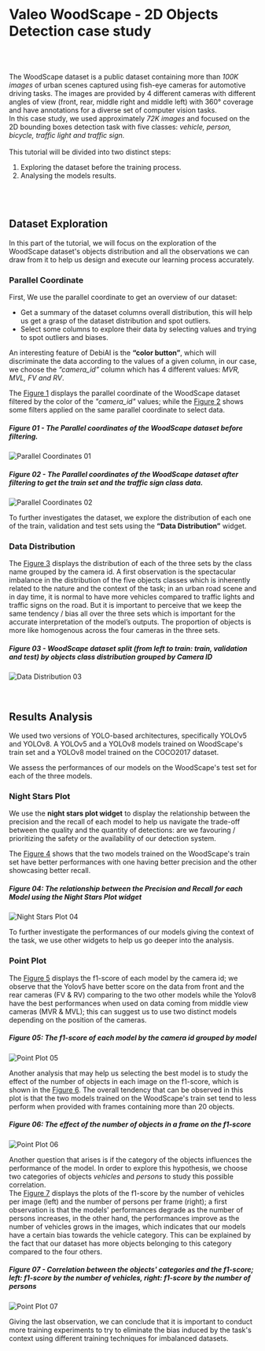 # Valeo WoodScape - 2D Objects Detection case study

<br> 
<br>

The WoodScape dataset is a public dataset containing more than *100K
images* of urban scenes captured using fish-eye cameras for automotive driving tasks. The images are provided by 4 different cameras with different angles of view (front, rear, middle right and middle left) with 360° coverage and have annotations for a diverse set of computer vision tasks.
<br>
In this case study, we used approximately *72K images* and focused on the 2D bounding boxes detection task with five classes: *vehicle, person, bicycle, traffic light and traffic sign.*
<br>
<br>
This tutorial will be divided into two distinct steps: <br>
1. Exploring the dataset before the training process. <br>
2. Analysing the models results.
<br>
<br>

## Dataset Exploration

In this part of the tutorial, we will focus on the exploration of the WoodScape dataset's objects distribution and all the observations we can draw from it to help us design and execute our learning process accurately.


### Parallel Coordinate 
First, We use the parallel coordinate to get an overview of our dataset: <br>
- Get a summary of the dataset columns overall distribution, this will help us get a grasp of the dataset distribution and spot outliers.
- Select some columns to explore their data by selecting values and trying to spot outliers and biases. 

An interesting feature of DebiAI is the **“color button”**, which will discriminate the data according to the values of a given column, in our case, we choose the *“camera_id”* column which has 4 different values: *MVR, MVL, FV and RV*.

The [Figure 1](#figure-01---the-parallel-coordinates-of-the-woodscape-dataset-before-filtering) displays the parallel coordinate of the WoodScape dataset filtered by the color of the *"camera_id"* values; while the [Figure 2](#figure-02---the-parallel-coordinates-of-the-woodscape-dataset-after-filtering-to-get-the-train-set-and-the-traffic-sign-class-data) shows some filters applied on the same parallel coordinate to select data. 

##### Figure 01 - The Parallel coordinates of the WoodScape dataset before filtering. 
![Parallel Coordinates 01](./images/01_Parallel_Coordinates.png)
##### Figure 02 - The Parallel coordinates of the WoodScape dataset after filtering to get the train set and the traffic sign class data.
![Parallel Coordinates 02](./images/02_Parallel_Coordinates.png)


To further investigates the dataset, we explore the distribution of each one of the train, validation and test sets using the **“Data Distribution”** widget.


### Data Distribution 
The [Figure 3](#figure-03---woodscape-dataset-split-from-left-to-train-train-validation-and-test-by-objects-class-distribution-grouped-by-camera-id) displays the distribution of each of the three sets by the class name grouped by the camera id. A first observation is the spectacular imbalance in the distribution of the five objects classes which is inherently related to the nature and the context of the task; in an urban road scene and in day time, it is normal to have more vehicles compared to traffic lights and traffic signs on the road. But it is important to perceive that we keep the same tendency / bias all over the three sets which is important for the accurate interpretation of the model’s outputs. The proportion of objects is more like homogenous across the four cameras in the three sets. 

##### Figure 03 - WoodScape dataset split (from left to train: train, validation and test) by objects class distribution grouped by Camera ID
![Data Distribution 03](./images/03_Data_Distribution.png)

<br>

## Results Analysis
We used two versions of YOLO-based
architectures, specifically YOLOv5 and YOLOv8. A YOLOv5 and a YOLOv8 models trained on WoodScape's train set and a YOLOv8 model trained on the COCO2017 dataset.

We assess the performances of our models on the WoodScape's test set for each of the three models.


### Night Stars Plot
We use the **night stars plot widget** to display the relationship between the precision and the recall of each model to help us navigate the trade-off between the quality and the quantity of detections: are we favouring / prioritizing the safety or the availability of our detection system.

The [Figure 4](#figure-05-the-relationship-between-the-precision-and-recall-for-each-model-using-the-night-stars-plot-widget) shows that the two models trained on the WoodScape's train set have better performances with one having better precision and the other showcasing better recall.

##### Figure 04: The relationship between the Precision and Recall for each Model using the Night Stars Plot widget
![Night Stars Plot 04](./images/05_Night_Stars_Plot.png)

To further investigate the performances of our models giving the context of the task, we use other widgets to help us go deeper into the analysis.


### Point Plot 
The [Figure 5](#figure-05-the-f1-score-of-each-model-by-the-camera-id-grouped-by-model) displays the f1-score of each model by the camera id; we observe that the Yolov5 have better score on the data from front and the rear cameras (FV & RV) comparing to the two other models while the Yolov8 have the best performances when used on data coming from middle view cameras (MVR & MVL); this can suggest us to use two distinct models depending on the position of the cameras. 

##### Figure 05: The f1-score of each model by the camera id grouped by model
![Point Plot 05](./images/06_Point_Plot_f1-score.png)

Another analysis that may help us selecting the best model is to study the effect of the number of objects in each image on the f1-score, which is shown in the [Figure 6](#figure-06-the-effect-of-the-number-of-objects-in-a-frame-on-the-f1-score). The overall tendency that can be observed in this plot is that the two models trained on the WoodScape's train set tend to less perform when provided with frames containing more than 20 objects.

##### Figure 06: The effect of the number of objects in a frame on the f1-score
![Point Plot 06](./images/07_Point_Plot_f1-score_nb-objects.png)

Another question that arises is if the category of the objects influences the performance of the model. In order to explore this hypothesis, we choose two categories of objects *vehicles* and *persons* to study this possible correlation. <br>
The [Figure 7](#figure-07---correlation-between-the-objects-categories-and-the-f1-score-left-f1-score-by-the-number-of-vehicles-right-f1-score-by-the-number-of-persons) displays the plots of the f1-score by the number of vehicles per image (left) and the number of persons per frame (right); a first observation is that the models' performances degrade as the number of persons increases, in the other hand, the performances improve as the number of vehicles grows in the images, which indicates that our models have a certain bias towards the vehicle category. This can be explained by the fact that our dataset has more objects belonging to this category compared to the four others.

##### Figure 07 - Correlation between the objects' categories and the f1-score; left: f1-score by the number of vehicles, right: f1-score by the number of persons
![Point Plot 07](./images/08_Point_Plot_f1-score_nb-vehicles_vs_f1-score_nb_persons.png)

Giving the last observation, we can conclude that it is important to conduct more training experiments to try to eliminate the bias induced by the task's context using different training techniques for imbalanced datasets.